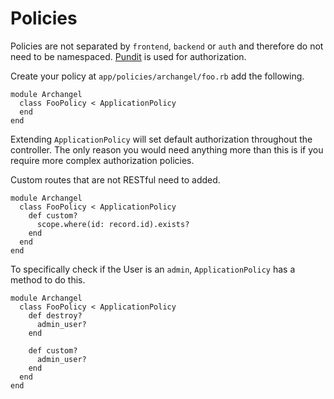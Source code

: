 # Policies

Policies are not separated by `frontend`, `backend` or `auth` and therefore do not need to be namespaced. [Pundit](https://github.com/varvet/pundit) is used for authorization.

Create your policy at `app/policies/archangel/foo.rb` add the following.

```
module Archangel
  class FooPolicy < ApplicationPolicy
  end
end
```

Extending `ApplicationPolicy` will set default authorization throughout the controller. The only reason you would need anything more than this is if you require more complex authorization policies.

Custom routes that are not RESTful need to added.

```
module Archangel
  class FooPolicy < ApplicationPolicy
    def custom?
      scope.where(id: record.id).exists?
    end
  end
end
```

To specifically check if the User is an `admin`, `ApplicationPolicy` has a method to do this.

```
module Archangel
  class FooPolicy < ApplicationPolicy
    def destroy?
      admin_user?
    end

    def custom?
      admin_user?
    end
  end
end
```
